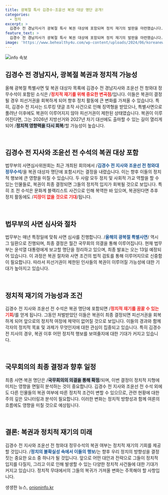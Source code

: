 ```yaml
---
title: 광복절 특사 김경수·조윤선 복권 대상 명단 공개!
categories:
  - 정치
excerpt: >
  김경수 전 경남지사가 광복절 특사 복권 대상에 포함되며 정치 재기의 발판을 마련했습니다. 기억에 남는 과거를 뒤로하고 2026년 지방선거와 2027년 대선 출마 가능성이 열렸다!
feature_text: >
  김경수 전 경남지사가 광복절 특사 복권 대상에 포함되며 정치 재기의 발판을 마련했습니다. 기억에 남는 과거를 뒤로하고 2026년 지방선거와 2027년 대선 출마 가능성이 열렸다!
image: 'https://www.behealthy4u.com/wp-content/uploads/2024/06/koreanews.jpg'
---
```


<p><img src="https://www.behealthy4u.com/wp-content/uploads/2024/06/koreanews.jpg" alt="info 속보" /></p>

<h2 data-ke-size="size26">김경수 전 경남지사, 광복절 복권과 정치적 가능성</h2>

<p data-ke-size="size16"> 올해 광복절 특별사면 및 복권 대상자 목록에 김경수 전 경남지사와 조윤선 전 청와대 정무수석이 포함된 소식은 /<b><span style="color: #ee2323;">정치적 재기를 위해 중요한 변곡점</span></b>/입니다.  이들은 복권이 결정될 경우 피선거권을 회복하게 되어 향후 정치 활동에 큰 변화를 가져올 수 있습니다. 특히, 김경수 전 지사는 드루킹 댓글 조작 사건으로 인해 징역형을 받았으나, 특별사면으로 풀려난 이후에도 복권이 이루어지지 않아 피선거권이 제한된 상태였습니다. 복권이 이루어진다면, 그는 2026년 지방선거와 2027년 차기 대선에도 출마할 수 있는 길이 열리게 되어 /<b><span style="background-color: #21538527;">정치적 영향력을 다시 회복</span></b>/할 가능성이 높습니다.</p>

<p data-ke-size="size16">&nbsp;</p>

<h2 data-ke-size="size26">김경수 전 지사와 조윤선 전 수석의 복권 대상 포함</h2>

<p data-ke-size="size16"> 법무부의 사면심사위원회는 최근 개최된 회의에서 /<b><span style="color: #1a5490;">김경수 전 지사와 조윤선 전 청와대 정무수석</span></b>/을 복권 대상자 명단에 포함시키는 결정을 내렸습니다. 이는 향후 이들의 정치적 행보에 큰 영향을 미칠 수 있습니다. 두 사람 모두 정치 및 사회적 가교 역할을 할 수 있는 인물들로, 복권이 최종 결정되면 그들의 정치적 입지가 회복될 것으로 보입니다. 특히 조 전 수석은 문화계 블랙리스트 사건으로 인해 복역한 바 있으며, 복권된다면 추후 정치 활동에도 /<b><span style="color: #ee2323;">지장이 없을 것으로 기대</span></b>/됩니다.</p>

<p data-ke-size="size16">&nbsp;</p>

<h2 data-ke-size="size26">법무부의 사면 심사와 절차</h2>

<p data-ke-size="size16"> 법무부는 매년 특정일에 맞춰 사면 심사를 진행합니다. /<b><span style="color: #1a5490;">올해의 광복절 특별사면</span></b>/ 역시 그 일환으로 진행되며, 최종 결정은 월간 국무회의 의결을 통해 이루어집니다. 현재 법무부는 윤석열 대통령에게 보고할 명단을 정리하고 있으며, 최종 발표는 오는 13일 예정되어 있습니다. 이 과정은 복권 절차와 사면 조건의 법적 검토를 통해 이루어지므로 신중함이 필요합니다. 따라서 피선거권이 제한된 인사들의 복권이 이루어질 가능성에 대한 기대가 높아지고 있습니다.</p>

<p data-ke-size="size16">&nbsp;</p>

<h2 data-ke-size="size26">정치적 재기의 가능성과 조건</h2>

<p data-ke-size="size16"> 김경수 전 지사와 조윤선 전 수석은 복권 명단에 포함되면 /<b><span style="color: #ee2323;">정치적 재기를 꿈꿀 수 있는 기회</span></b>/를 얻게 됩니다. 그동안 처벌받았던 이들은 복권이 최종 결정되면 피선거권을 회복하게 되어 앞으로의 정치적 여정에 제약이 없어질 것으로 보입니다. 이들의 경과와 함께 각자의 정치적 목표 및 과제가 무엇인지에 대한 관심이 집중되고 있습니다. 특히 김경수 전 지사의 경우, 복권 이후 어떤 정치적 행보를 보여줄지에 대한 기대가 커지고 있습니다.</p>

<p data-ke-size="size16">&nbsp;</p>

<h2 data-ke-size="size26">국무회의의 최종 결정과 향후 일정</h2>

<p data-ke-size="size16"> 최종 사면·복권 명단은 /<b><span style="background-color: #21538527;">국무회의의 의결을 통해 확정</span></b>/되며, 이번 결정이 정치적 지형에 미치는 영향을 면밀히 분석하는 것이 중요합니다. 김경수 전 지사와 조윤선 전 수석 외에도 다른 인물들의 복권 여부에 따른 정치적 조건이 변할 수 있으므로, 관련 현황에 대한 주의 깊은 모니터링과 분석이 필요합니다. 이러한 변화는 정치적 방향성과 함께 여론의 흐름에도 영향을 미칠 것으로 예상됩니다.</p>

<p data-ke-size="size16">&nbsp;</p>

<h2 data-ke-size="size26">결론: 복권과 정치적 재기의 미래</h2>

<p data-ke-size="size16"> 김경수 전 지사와 조윤선 전 청와대 정무수석의 복권 여부는 정치적 재기의 기회를 제공할 것입니다. /<b><span style="color: #1a5490;">정치의 불확실성 속에서 이들의 행보</span></b>/는 향후 우리 정치의 방향성을 결정짓는 중요한 요소 중 하나가 될 것입니다. 앞으로 어떤 대안과 전략으로 그들이 정치적 입지를 다질지, 그리고 이로 인해 발생할 수 있는 다양한 정치적 사건들에 대한 기대가 커지고 있습니다. 정치적 무대에서의 그들의 복귀가 가져올 변화는 주목해야 할 사항입니다.</p>
생생한 뉴스, <a href="https://onioninfo.kr" rel="dofollow">onioninfo.kr</a>


